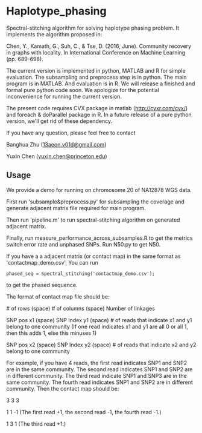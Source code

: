 # Haplotype_phasing

Spectral-stitching algorithm for solving haplotype phasing problem. It implements the algorithm proposed in:


Chen, Y., Kamath, G., Suh, C., & Tse, D. (2016, June). Community recovery in graphs with locality. In International Conference on Machine Learning (pp. 689-698).


The current version is implemented in python, MATLAB and R for simple evaluation. The subsampling and preprocess step is in python. The main program is in MATLAB. And evaluation is in R. We will release a finished and formal pure python code soon. We apologize for the potential inconvenience for running the current version.

The present code requires CVX package in matlab (http://cvxr.com/cvx/) and foreach & doParallel package in R. In a future release of a pure python version, we'll get rid of these dependency. 

If you have any question, please feel free to contact 

Banghua Zhu (13aeon.v01d@gmail.com)

Yuxin Chen (yuxin.chen@princeton.edu)

## Usage

We provide a demo for running on chromosome 20 of NA12878 WGS data.

First run 'subsample&preprocess.py' for subsampling the coverage and generate adjacent matrix file required for main program.

Then run 'pipeline.m' to run spectral-stitching algorithm on generated adjacent matrix. 

Finally, run measure_performance_across_subsamples.R to get the metrics switch error rate and unphased SNPs. Run N50.py to get N50.

If you have a a adjacent matrix (or contact map) in the same format as 'contactmap_demo.csv', You can run 

```
phased_seq = Spectral_stitching('contactmap_demo.csv');
```

 to get the phased sequence.

The format of contact map file should be:

\# of rows (space) \# of columns (space) Number of linkages

SNP pos x1 (space) SNP Index y1 (space) \# of reads that indicate x1 and y1 belong to one community (If one read indicates x1 and y1 are all 0 or all 1, then this adds 1, else this minuses 1)

SNP pos x2 (space) SNP Index y2 (space) \# of reads that indicate x2 and y2 belong to one community

For example, if you have 4 reads, the first read indicates SNP1 and SNP2 are in the same community. The second read indicates SNP1 and SNP2 are in different community. The third read indicate SNP1 and SNP3 are in the same community. The fourth read indicates SNP1 and SNP2 are in different community. Then the contact map should be:

3 3 3

1 1 -1     (The first read +1, the second read -1, the fourth read -1.)

1 3 1      (The third read +1.)






